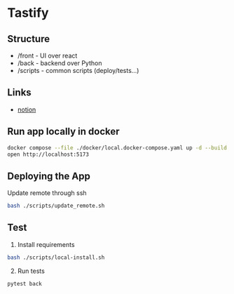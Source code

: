 # Tastify

## Structure
 * /front - UI over react
 * /back - backend over Python
 * /scripts - common scripts (deploy/tests...)

## Links
 * [notion](https://www.notion.so/GameThingsDone-1a58e2cd4ea9807483b1d2e46b4e3361)

## Run app locally in docker
```bash
docker compose --file ./docker/local.docker-compose.yaml up -d --build && sleep 1
open http://localhost:5173
```

## Deploying the App
Update remote through ssh
```bash
bash ./scripts/update_remote.sh
```

## Test
1. Install requirements
```bash
bash ./scripts/local-install.sh
```
2. Run tests
```bash
pytest back
```
